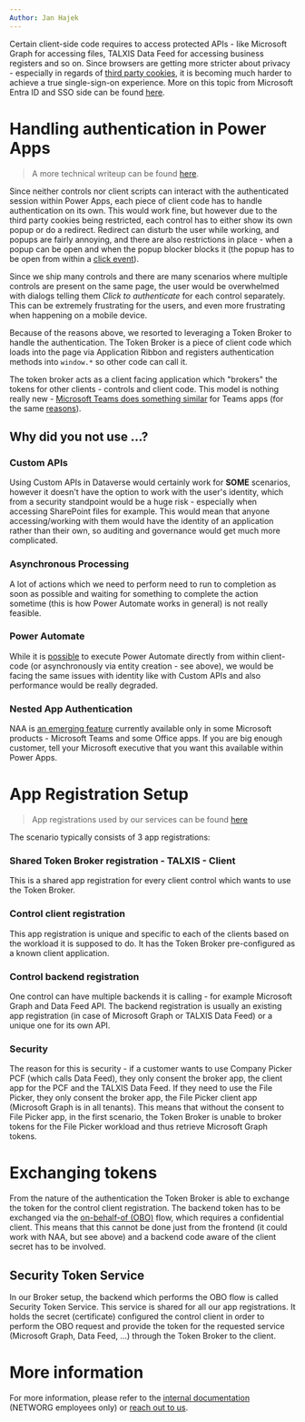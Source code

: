 ```yaml
---
Author: Jan Hajek
---
```


Certain client-side code requires to access protected APIs - like Microsoft Graph for accessing files, TALXIS Data Feed for accessing business registers and so on. Since browsers are getting more stricter about privacy - especially in regards of [third party cookies](https://cookie-script.com/all-you-need-to-know-about-third-party-cookies.html), it is becoming much harder to achieve a true single-sign-on experience. More on this topic from Microsoft Entra ID and SSO side can be found [here](https://learn.microsoft.com/en-us/entra/identity-platform/reference-third-party-cookies-spas).

# Handling authentication in Power Apps

> A more technical writeup can be found [here](https://hajekj.net/2025/04/28/using-entra-authentication-in-power-apps-pcfs-and-client-scripts/).

Since neither controls nor client scripts can interact with the authenticated session within Power Apps, each piece of client code has to handle authentication on its own. This would work fine, but however due to the third party cookies being restricted, each control has to either show its own popup or do a redirect. Redirect can disturb the user while working, and popups are fairly annoying, and there are also restrictions in place - when a popup can be open and when the popup blocker blocks it (the popup has to be open from within a [click event](https://developer.mozilla.org/en-US/docs/Mozilla/Add-ons/WebExtensions/API/browserSettings/allowPopupsForUserEvents?utm_source=chatgpt.com)).

Since we ship many controls and there are many scenarios where multiple controls are present on the same page, the user would be overwhelmed with dialogs telling them *Click to authenticate* for each control separately. This can be extremely frustrating for the users, and even more frustrating when happening on a mobile device.

Because of the reasons above, we resorted to leveraging a Token Broker to handle the authentication. The Token Broker is a piece of client code which loads into the page via Application Ribbon and registers authentication methods into `window.*` so other code can call it.

The token broker acts as a client facing application which "brokers" the tokens for other clients - controls and client code. This model is nothing really new - [Microsoft Teams does something similar](https://learn.microsoft.com/en-us/microsoftteams/platform/tabs/how-to/authentication/tab-sso-overview?WT.mc_id=AZ-MVP-5003178) for Teams apps (for the same [reasons](https://learn.microsoft.com/en-us/microsoftteams/platform/tabs/how-to/authentication/tab-sso-overview?WT.mc_id=AZ-MVP-5003178#third-party-cookies-on-ios)).

## Why did you not use ...?

### Custom APIs
Using Custom APIs in Dataverse would certainly work for **SOME** scenarios, however it doesn't have the option to work with the user's identity, which from a security standpoint would be a huge risk - especially when accessing SharePoint files for example. This would mean that anyone accessing/working with them would have the identity of an application rather than their own, so auditing and governance would get much more complicated.

### Asynchronous Processing
A lot of actions which we need to perform need to run to completion as soon as possible and waiting for something to complete the action sometime (this is how Power Automate works in general) is not really feasible.

### Power Automate
While it is [possible](https://hajekj.net/2025/05/08/dynamically-executing-power-automate-flows-from-client/) to execute Power Automate directly from within client-code (or asynchronously via entity creation - see above), we would be facing the same issues with identity like with Custom APIs and also performance would be really degraded.

### Nested App Authentication
NAA is [an emerging feature](https://learn.microsoft.com/en-us/office/dev/add-ins/develop/enable-nested-app-authentication-in-your-add-in) currently available only in some Microsoft products - Microsoft Teams and some Office apps. If you are big enough customer, tell your Microsoft executive that you want this available within Power Apps.

# App Registration Setup

> App registrations used by our services can be found [here](https://docs.talxis.com/en/customizer-guide/required-application-consent/)

The scenario typically consists of 3 app registrations:

### Shared Token Broker registration - TALXIS - Client
This is a shared app registration for every client control which wants to use the Token Broker.

### Control client registration
This app registration is unique and specific to each of the clients based on the workload it is supposed to do. It has the Token Broker pre-configured as a known client application.

### Control backend registration
One control can have multiple backends it is calling - for example Microsoft Graph and Data Feed API. The backend registration is usually an existing app registration (in case of Microsoft Graph or TALXIS Data Feed) or a unique one for its own API.

### Security
The reason for this is security - if a customer wants to use Company Picker PCF (which calls Data Feed), they only consent the broker app, the client app for the PCF and the TALXIS Data Feed. If they need to use the File Picker, they only consent the broker app, the File Picker client app (Microsoft Graph is in all tenants). This means that without the consent to File Picker app, in the first scenario, the Token Broker is unable to broker tokens for the File Picker workload and thus retrieve Microsoft Graph tokens.

# Exchanging tokens
From the nature of the authentication the Token Broker is able to exchange the token for the control client registration. The backend token has to be exchanged via the [on-behalf-of (OBO)](https://learn.microsoft.com/en-us/entra/identity-platform/v2-oauth2-on-behalf-of-flow) flow, which requires a confidential client. This means that this cannot be done just from the frontend (it could work with NAA, but see above) and a backend code aware of the client secret has to be involved.

## Security Token Service
In our Broker setup, the backend which performs the OBO flow is called Security Token Service. This service is shared for all our app registrations. It holds the secret (certificate) configured the control client in order to perform the OBO request and provide the token for the requested service (Microsoft Graph, Data Feed, ...) through the Token Broker to the client.

# More information
For more information, please refer to the [internal documentation](https://dev.azure.com/thenetworg/INT0015/_wiki/wikis/INT0015.wiki/4301/Authentication-Flow) (NETWORG employees only) or [reach out to us](https://networg.com).
